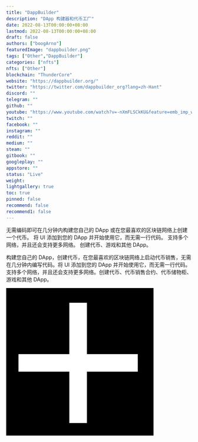 ```yaml
---
title: "DappBuilder"
description: "DApp 构建器和代币工厂"
date: 2022-08-13T00:00:00+08:00
lastmod: 2022-08-13T00:00:00+08:00
draft: false
authors: ["boogArno"]
featuredImage: "dappbuilder.png"
tags: ["Other","DappBuilder"]
categories: ["nfts"]
nfts: ["Other"]
blockchain: "ThunderCore"
website: "https://dappbuilder.org/"
twitter: "https://twitter.com/dappbuilder_org?lang=zh-Hant"
discord: ""
telegram: ""
github: ""
youtube: "https://www.youtube.com/watch?v=-nXmFLSCkKU&feature=emb_imp_woyt"
twitch: ""
facebook: ""
instagram: ""
reddit: ""
medium: ""
steam: ""
gitbook: ""
googleplay: ""
appstore: ""
status: "Live"
weight: 
lightgallery: true
toc: true
pinned: false
recommend: false
recommend1: false
---
```

无需编码即可在几分钟内构建您自己的 DApp 或在您最喜欢的区块链网络上创建一个代币。
将 UI 添加到您的 DApp 并开始使用它，而无需一行代码。
支持多个网络，并且还会支持更多网络。
创建代币、游戏和其他 DApp。

构建您自己的 DApp，创建代币，在您最喜欢的区块链网络上启动代币销售，无需在几分钟内编写代码。将 UI 添加到您的 DApp 并开始使用它，而无需一行代码。支持多个网络，并且还会支持更多网络。创建代币、代币销售合约、代币储物柜、游戏和其他 DApp。



![E2zv-K0XoAEjNDH](E2zv-K0XoAEjNDH.jpg)
